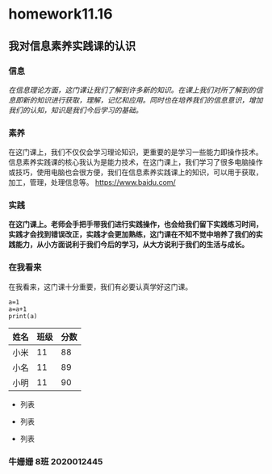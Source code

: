  # homework11.16

## 我对信息素养实践课的认识

### 信息

*在信息理论方面，这门课让我们了解到许多新的知识。在课上我们对所了解到的信息即新的知识进行获取，理解，记忆和应用。同时也在培养我们的信息意识，增加我们的认知，知识是我们今后学习的基础。*

### 素养

在这门课上，我们不仅仅会学习理论知识，更重要的是学习一些能力即操作技术。信息素养实践课的核心我认为是能力技术，在这门课上，我们学习了很多电脑操作或技巧，使用电脑也会很方便，我们在信息素养实践课上的知识，可以用于获取，加工，管理，处理信息等。
<https://www.baidu.com/>

### 实践

**在这门课上。老师会手把手带我们进行实践操作，也会给我们留下实践练习时间，实践才会找到错误改正，实践才会更加熟练，这门课在不知不觉中培养了我们的实践能力，从小方面说利于我们今后的学习，从大方说利于我们的生活与成长。**

### 在我看来

在我看来，这门课十分重要，我们有必要认真学好这门课。

```
a=1
a=a+1
print(a)

```
姓名|班级|分数
-|-|-
小米|11|88
小名|11|89
小明|11|90
+ 列表
* 列表
- 列表

### 牛姗姗 8班 2020012445